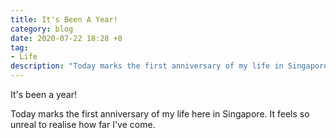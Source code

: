```yaml
---
title: It's Been A Year!
category: blog
date: 2020-07-22 18:28 +8
tag: 
- Life
description: "Today marks the first anniversary of my life in Singapore."
---
```


It's been a year!

Today marks the first anniversary of my life here in Singapore. It feels so unreal to realise how far I've come.
